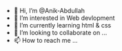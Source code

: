 - 👋 Hi, I’m @Anik-Abdullah
- 👀 I’m interested in Web devlopment   
- 🌱 I’m currently learning html & css
- 💞️ I’m looking to collaborate on ...
- 📫 How to reach me ...

<!---
Anik-Abdullah/Anik-Abdullah is a ✨ special ✨ repository because its `README.md` (this file) appears on your GitHub profile.
You can click the Preview link to take a look at your changes.
--->
